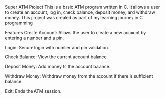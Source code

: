 Super ATM Project
This is a basic ATM program written in C. It allows a user to create an account, log in, check balance, deposit money, and withdraw money. This project was created as part of my learning journey in C programming.

Features
Create Account: Allows the user to create a new account by entering a number and a pin.

Login: Secure login with number and pin validation.

Check Balance: View the current account balance.

Deposit Money: Add money to the account balance.

Withdraw Money: Withdraw money from the account if there is sufficient balance.

Exit: Ends the ATM session.
